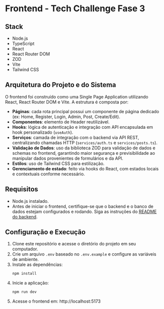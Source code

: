 # Frontend - Tech Challenge Fase 3

## Stack

- Node.js
- TypeScript
- React
- React Router DOM
- ZOD
- Vite
- Tailwind CSS

## Arquitetura do Projeto e do Sistema

O frontend foi construído como uma Single Page Application utilizando React, React Router DOM e Vite. A estrutura é composta por:

- **Páginas**: cada rota principal possui um componente de página dedicado (ex: Home, Register, Login, Admin, Post, Create/Edit).
- **Componentes**: elemento de Header reutilizável.
- **Hooks**: lógica de autenticação e integração com API encapsulada em hook personalizado (`useAuth`).
- **Serviços**: camada de integração com o backend via API REST, centralizando chamadas HTTP (`services/auth.ts` e `services/posts.ts`).
- **Validação de Dados**: uso da biblioteca ZOD para validação de dados e schemas no frontend, garantindo maior segurança e previsibilidade ao manipular dados provenientes de formulários e da API.
- **Estilos**: uso de Tailwind CSS para estilização.
- **Gerenciamento de estado**: feito via hooks do React, com estados locais e contextuais conforme necessário.

## Requisitos

- Node.js instalado.
- Antes de iniciar o frontend, certifique-se que o backend e o banco de dados estejam configurados e rodando. Siga as instruções do [README do backend](https://github.com/rm362474/fiap-tech-challenge-fase-3-backend).

## Configuração e Execução

1. Clone este repositório e acesse o diretório do projeto em seu computador.
2. Crie um arquivo `.env` baseado no `.env.example` e configure as variáveis de ambiente.
3. Instale as dependências:
	```bash
	npm install
	```
4. Inicie a aplicação:
	```bash
	npm run dev
	```
5. Acesse o frontend em: http://localhost:5173
